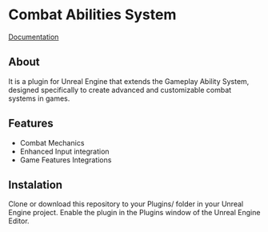 # Combat Abilities System

[Documentation]((https://github.com/AnDreY-MA/CombatAbilitiesSystem/wiki/Combat-Ability-System-‐-Documentation))

## About
It is a plugin for Unreal Engine that extends the Gameplay Ability System, designed specifically to create advanced and customizable combat systems in games.

## Features

- Combat Mechanics
- Enhanced Input integration
- Game Features Integrations

## Instalation
Clone or download this repository to your Plugins/ folder in your Unreal Engine project.
Enable the plugin in the Plugins window of the Unreal Engine Editor.
